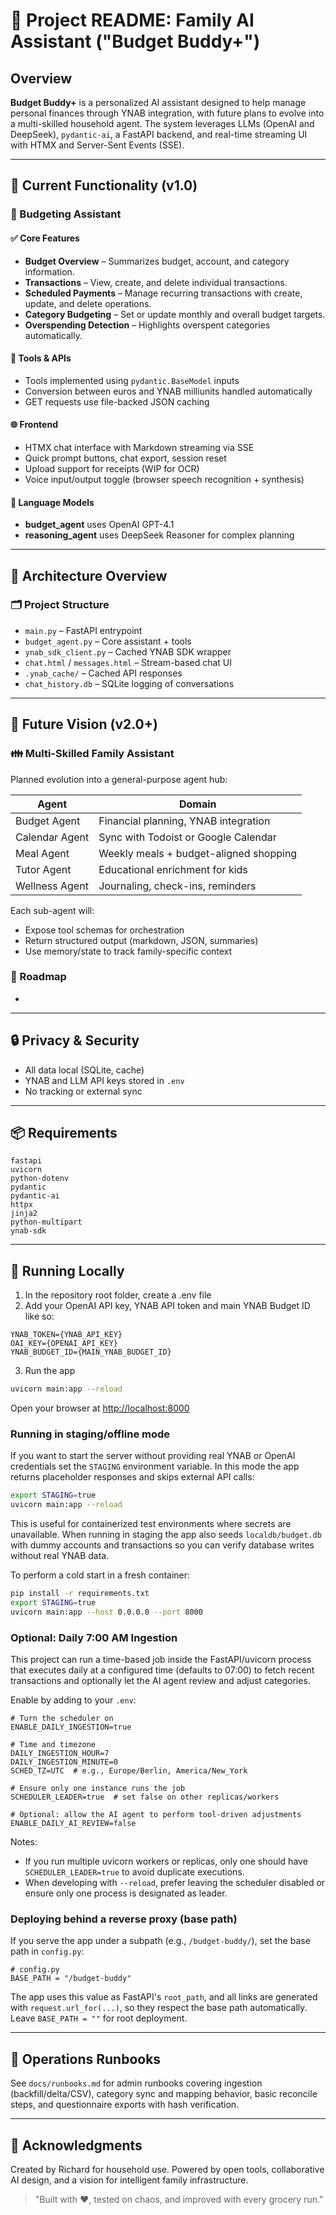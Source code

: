 # 📘 Project README: Family AI Assistant ("Budget Buddy+")

## Overview

**Budget Buddy+** is a personalized AI assistant designed to help manage personal finances through YNAB integration, with future plans to evolve into a multi-skilled household agent. The system leverages LLMs (OpenAI and DeepSeek), `pydantic-ai`, a FastAPI backend, and real-time streaming UI with HTMX and Server-Sent Events (SSE).

---

## 🔧 Current Functionality (v1.0)

### 💼 Budgeting Assistant

#### ✅ Core Features

* **Budget Overview** – Summarizes budget, account, and category information.
* **Transactions** – View, create, and delete individual transactions.
* **Scheduled Payments** – Manage recurring transactions with create, update, and delete operations.
* **Category Budgeting** – Set or update monthly and overall budget targets.
* **Overspending Detection** – Highlights overspent categories automatically.

#### 🔄 Tools & APIs

* Tools implemented using `pydantic.BaseModel` inputs
* Conversion between euros and YNAB milliunits handled automatically
* GET requests use file-backed JSON caching

#### 🌐 Frontend

* HTMX chat interface with Markdown streaming via SSE
* Quick prompt buttons, chat export, session reset
* Upload support for receipts (WIP for OCR)
* Voice input/output toggle (browser speech recognition + synthesis)

#### 🧠 Language Models

* **budget\_agent** uses OpenAI GPT-4.1
* **reasoning\_agent** uses DeepSeek Reasoner for complex planning

---

## 🧪 Architecture Overview

### 🗂️ Project Structure

* `main.py` – FastAPI entrypoint
* `budget_agent.py` – Core assistant + tools
* `ynab_sdk_client.py` – Cached YNAB SDK wrapper
* `chat.html` / `messages.html` – Stream-based chat UI
* `.ynab_cache/` – Cached API responses
* `chat_history.db` – SQLite logging of conversations

---

## 🔮 Future Vision (v2.0+)

### 👪 Multi-Skilled Family Assistant

Planned evolution into a general-purpose agent hub:

| Agent          | Domain                                 |
| -------------- | -------------------------------------- |
| Budget Agent   | Financial planning, YNAB integration   |
| Calendar Agent | Sync with Todoist or Google Calendar   |
| Meal Agent     | Weekly meals + budget-aligned shopping |
| Tutor Agent    | Educational enrichment for kids        |
| Wellness Agent | Journaling, check-ins, reminders       |

Each sub-agent will:

* Expose tool schemas for orchestration
* Return structured output (markdown, JSON, summaries)
* Use memory/state to track family-specific context

### 🔭 Roadmap

*

---

## 🔒 Privacy & Security

* All data local (SQLite, cache)
* YNAB and LLM API keys stored in `.env`
* No tracking or external sync

---

## 📦 Requirements

```
fastapi
uvicorn
python-dotenv
pydantic
pydantic-ai
httpx
jinja2
python-multipart
ynab-sdk
```

---

## 🚀 Running Locally

1. In the repository root folder, create a .env file
2. Add your OpenAI API key, YNAB API token and main YNAB Budget ID like so:

```
YNAB_TOKEN={YNAB_API_KEY}
OAI_KEY={OPENAI_API_KEY}
YNAB_BUDGET_ID={MAIN_YNAB_BUDGET_ID}
```

3. Run the app

```bash
uvicorn main:app --reload
```

Open your browser at [http://localhost:8000](http://localhost:8000)

### Running in staging/offline mode

If you want to start the server without providing real YNAB or OpenAI credentials
set the `STAGING` environment variable. In this mode the app returns placeholder
responses and skips external API calls:

```bash
export STAGING=true
uvicorn main:app --reload
```

This is useful for containerized test environments where secrets are unavailable.
When running in staging the app also seeds `localdb/budget.db` with dummy
accounts and transactions so you can verify database writes without real YNAB
data.

To perform a cold start in a fresh container:

```bash
pip install -r requirements.txt
export STAGING=true
uvicorn main:app --host 0.0.0.0 --port 8000
```

### Optional: Daily 7:00 AM Ingestion

This project can run a time-based job inside the FastAPI/uvicorn process that executes daily at a configured time (defaults to 07:00) to fetch recent transactions and optionally let the AI agent review and adjust categories.

Enable by adding to your `.env`:

```
# Turn the scheduler on
ENABLE_DAILY_INGESTION=true

# Time and timezone
DAILY_INGESTION_HOUR=7
DAILY_INGESTION_MINUTE=0
SCHED_TZ=UTC  # e.g., Europe/Berlin, America/New_York

# Ensure only one instance runs the job
SCHEDULER_LEADER=true  # set false on other replicas/workers

# Optional: allow the AI agent to perform tool-driven adjustments
ENABLE_DAILY_AI_REVIEW=false
```

Notes:
- If you run multiple uvicorn workers or replicas, only one should have `SCHEDULER_LEADER=true` to avoid duplicate executions.
- When developing with `--reload`, prefer leaving the scheduler disabled or ensure only one process is designated as leader.

### Deploying behind a reverse proxy (base path)

If you serve the app under a subpath (e.g., `/budget-buddy/`), set the base path in `config.py`:

```
# config.py
BASE_PATH = "/budget-buddy"
```

The app uses this value as FastAPI's `root_path`, and all links are generated with `request.url_for(...)`, so they respect the base path automatically. Leave `BASE_PATH = ""` for root deployment.

---

## 🧭 Operations Runbooks

See `docs/runbooks.md` for admin runbooks covering ingestion (backfill/delta/CSV), category sync and mapping behavior, basic reconcile steps, and questionnaire exports with hash verification.

---

## 🙌 Acknowledgments

Created by Richard for household use. Powered by open tools, collaborative AI design, and a vision for intelligent family infrastructure.

> "Built with ❤️, tested on chaos, and improved with every grocery run."
